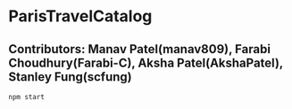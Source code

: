 # ParisTravelCatalog
## Contributors: Manav Patel(manav809), Farabi Choudhury(Farabi-C), Aksha Patel(AkshaPatel), Stanley Fung(scfung)

```bash
npm start
```
